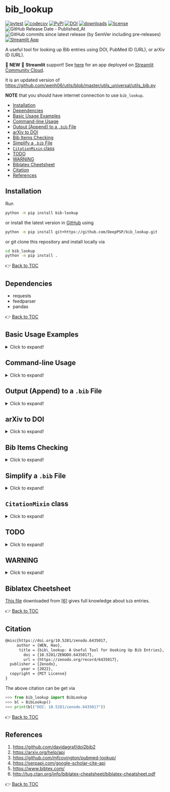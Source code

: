 # bib_lookup

[![pytest](https://github.com/DeepPSP/bib_lookup/actions/workflows/run-pytest.yml/badge.svg)](https://github.com/DeepPSP/bib_lookup/actions/workflows/run-pytest.yml)
[![codecov](https://codecov.io/github/DeepPSP/bib_lookup/branch/master/graph/badge.svg?token=H1B26Q3XWX)](https://codecov.io/github/DeepPSP/bib_lookup)
[![PyPI](https://img.shields.io/pypi/v/bib_lookup?style=flat-square)](https://pypi.org/project/bib-lookup/)
[![DOI](https://zenodo.org/badge/476130336.svg)](https://zenodo.org/badge/latestdoi/476130336)
[![downloads](https://img.shields.io/pypi/dm/bib-lookup?style=flat-square)](https://pypistats.org/packages/bib-lookup)
[![license](https://img.shields.io/github/license/DeepPSP/bib_lookup?style=flat-square)](LICENSE)
![GitHub Release Date - Published_At](https://img.shields.io/github/release-date/DeepPSP/bib_lookup)
![GitHub commits since latest release (by SemVer including pre-releases)](https://img.shields.io/github/commits-since/DeepPSP/bib_lookup/latest)
[![Streamlit App](https://static.streamlit.io/badges/streamlit_badge_black_white.svg)](https://bib-lookup.streamlit.app/)

A useful tool for looking up Bib entries using DOI, PubMed ID (URL), or arXiv ID (URL).

:rocket: **NEW** :rocket: **Streamlit** support! See [here](https://bib-lookup.streamlit.app/) for an app deployed on [Streamlit Community Cloud](https://share.streamlit.io/).

It is an updated version of
<https://github.com/wenh06/utils/blob/master/utils_universal/utils_bib.py>

**NOTE** that you should have internet connection to use `bib_lookup`.

<!-- toc -->

- [Installation](#installation)
- [Dependencies](#dependencies)
- [Basic Usage Examples](#basic-usage-examples)
- [Command-line Usage](#command-line-usage)
- [Output (Append) to a `.bib` File](#append-to-file)
- [arXiv to DOI](#arxiv-to-doi)
- [Bib Items Checking](#bib-items-checking)
- [Simplify a `.bib` File](#simplify-file)
- [`CitationMixin` class](#citation-mixin)
- [TODO](#todo)
- [WARNING](#warning)
- [Biblatex Cheetsheet](#biblatex-cheetsheet)
- [Citation](#citation)
- [References](#references)

<!-- tocstop -->

## Installation

Run

```bash
python -m pip install bib-lookup
```

or install the latest version in [GitHub](https://github.com/DeepPSP/bib_lookup/) using

```bash
python -m pip install git+https://github.com/DeepPSP/bib_lookup.git
```

or git clone this repository and install locally via

```bash
cd bib_lookup
python -m pip install .
```

:point_right: [Back to TOC](#bib_lookup)

## Dependencies

- requests
- feedparser
- pandas

:point_right: [Back to TOC](#bib_lookup)

## Basic Usage Examples

<details>
<summary>Click to expand!</summary>

```python
>>> from bib_lookup import BibLookup
>>> bl = BibLookup(align="middle")
>>> print(bl("1707.07183"))
@article{wen2017_1707.07183v2,
   author = {Hao Wen and Chunhui Liu},
    title = {Counting Multiplicities in a Hypersurface over a Number Field},
  journal = {arXiv preprint arXiv:1707.07183v2},
     year = {2017},
    month = {7}
}
>>> print(bl("10.1109/CVPR.2016.90"))
@inproceedings{He_2016,
     author = {Kaiming He and Xiangyu Zhang and Shaoqing Ren and Jian Sun},
      title = {Deep Residual Learning for Image Recognition},
  booktitle = {2016 {IEEE} Conference on Computer Vision and Pattern Recognition ({CVPR})},
        doi = {10.1109/cvpr.2016.90},
       year = {2016},
      month = {6},
  publisher = {{IEEE}}
}
>>> print(bl("10.23919/cinc53138.2021.9662801", align="left-middle"))
@inproceedings{Wen_2021,
  author    = {Hao Wen and Jingsu Kang},
  title     = {Hybrid Arrhythmia Detection on Varying-Dimensional Electrocardiography: Combining Deep Neural Networks and Clinical Rules},
  booktitle = {2021 Computing in Cardiology ({CinC})},
  volume    = {48},
  doi       = {10.23919/cinc53138.2021.9662801},
  publisher = {{IEEE}},
  year      = {2021},
  month     = {9},
  pages     = {1–4}
}
```

:point_right: [Back to TOC](#bib_lookup)

</details>

## Command-line Usage

<details>
<summary>Click to expand!</summary>

After installation, one can use `bib-lookup` in the command line:

```bash
bib-lookup 10.1109/CVPR.2016.90 10.23919/cinc53138.2021.9662801 --ignore-fields url doi -i path/to/input.txt -o path/to/output.bib
```

View current version:

```bash
bib-lookup --version
```

View current configuration:

```bash
bib-lookup --config show
```

Remove current configuration:

```bash
bib-lookup --config reset
```

Set specific configuration:

```bash
bib-lookup --config "timeout=2.0;print_result=true;ignore_fields=['url','pdf']"
```

or from a `json` file or `yaml` file:

```bash
bib-lookup --config /path/to/config.json
bib-lookup --config /path/to/config.yaml
```

Note that unrecognized fields will be ignored and warning messages will be printed. The following table lists all the available configuration options:

| Option          | Type    | Default                                       | Description                                         |
|-----------------|---------|-----------------------------------------------|-----------------------------------------------------|
| `align`         | `str`   | `middle`                                      | Alignment of the bib item.                          |
| `email`         | `str`   | `None`                                        | Email address to be used in the request.            |
| `ignore_fields` | `list`  | `['url', 'pdf']`                              | Fields to be ignored in the output.                 |
| `ignore_errors` | `bool`  | `False`                                       | Whether to ignore errors.                           |
| `timeout`       | `float` | `6.0`                                         | Timeout in seconds for each request.                |
| `arxiv2doi`     | `bool`  | `True`                                        | Whether to convert arXiv ID to DOI.                 |
| `format`        | `str`   | `bibtex`                                      | Output format.                                      |
| `style`         | `str`   | `apa`                                         | Citation style. Valid only when `format` is `text`. |
| `verbose`       | `int`   | `0`                                           | Verbosity level.                                    |
| `print_result`  | `bool`  | `False`                                       | Whether to print the result.                        |
| `ordering`      | `list`  | `['title', 'author', 'journal', 'booktitle']` | Ordering of the fields.                             |

:point_right: [Back to TOC](#bib_lookup)

</details>

## <a name="append-to-file"></a> Output (Append) to a `.bib` File

<details>
<summary>Click to expand!</summary>

Each time a bib item is successfully found, it will be cached. One can call the `save` function to write the cached bib items to a `.bib` file, in the append mode.

```python
>>> from bib_lookup import BibLookup
>>> bl = BibLookup()
>>> bl(["10.1109/CVPR.2016.90", "10.23919/cinc53138.2021.9662801", "DOI: 10.1142/S1005386718000305"]);
>>> len(bl)
3
>>> bl[0]
'10.1109/CVPR.2016.90'
>>> bl.save([0, 2], "path/to/some/file.bib")  # save bib item corr. to "10.1109/CVPR.2016.90" and "DOI: 10.1142/S1005386718000305"
>>> len(bl)
1
>>> bl.pop(0)  # remove the bib item corr. "10.23919/cinc53138.2021.9662801", equivalent to `bl.pop("10.23919/cinc53138.2021.9662801")`
>>> len(bl)
0
```

:point_right: [Back to TOC](#bib_lookup)

</details>

## arXiv to DOI

<details>
<summary>Click to expand!</summary>

From 2022.2.17, new arXiv articles are automatically assigned DOIs (old ones in progress). If one prefers DOI citation to arXiv citation then

```python
>>> from bib_lookup import BibLookup
>>> bl = BibLookup(arxiv2doi=True)  # the default for `arxiv2doi` is False
>>> print(bl("https://arxiv.org/abs/2204.04420"))
@misc{https://doi.org/10.48550/arxiv.2204.04420,
     author = {Hao, Wen and Jingsu, Kang},
      title = {Investigating Deep Learning Benchmarks for Electrocardiography Signal Processing},
        doi = {10.48550/ARXIV.2204.04420},
   keywords = {Machine Learning (cs.LG), FOS: Computer and information sciences, FOS: Computer and information sciences},
  publisher = {arXiv},
       year = {2022},
  copyright = {Creative Commons Attribution 4.0 International}
}
```

while with `bl = BibLookup()`, one would get

```latex
@article{hao2022_2204.04420v1,
   author = {Wen Hao and Kang Jingsu},
    title = {Investigating Deep Learning Benchmarks for Electrocardiography Signal Processing},
  journal = {arXiv preprint arXiv:2204.04420v1},
     year = {2022},
    month = {4}
}
```

:point_right: [Back to TOC](#bib_lookup)

</details>

## Bib Items Checking

<details>
<summary>Click to expand!</summary>

One can use `BibLookup` to check the validity (**required fields, duplicate labels**, etc) of bib items in a Bib file. The following is an example with a [Bib file](/test/invalid_items.bib) with incorrect and duplicate bib items.

```python
>>> from bib_lookup import BibLookup
>>> bl = BibLookup()
>>> bl.check_bib_file("./test/invalid_items.bib")
Bib item "He_2016"
    starting from line 3 is not valid.
    Bib item of entry type "inproceedings" should have the following fields:
    ['author', 'title', 'booktitle', 'year']
Bib item "Wen_2018"
    starting from line 16 is not valid.
    Bib item of entry type "article" should have the following fields:
    ['author', 'title', 'journal', 'year']
Bib items "He_2016" starting from line 3
      and "He_2016" starting from line 45 is duplicate.
[3, 16, 45]
```

or from command line

```bash
bib-lookup -c ./test/invalid_items.bib
bib-lookup --ignore-fields url doi -i ./test/sample_input.txt -o ./tmp/a.bib -c true
```

:point_right: [Back to TOC](#bib_lookup)

</details>

## <a name="simplify-file"></a> Simplify a `.bib` File

<details>
<summary>Click to expand!</summary>

Sometimes one wants a clean bib without bib items that are not cited, then one can use the static method `simplify_bib_file` to generate a new `.bib` File that contains only the cited bib items from an old `.bib` File.

```python
>>> from bib_lookup import BibLookup
>>> new_bib_file_path = BibLookup.simplify_bib_file("path/to/tex/source/file", "path/to/old/bib/file")
>>> # or use the following if one has multiple source files
>>> new_bib_file_path = BibLookup.simplify_bib_file(list_of_tex_source_files_or_folders, "path/to/old/bib/file")
```

:point_right: [Back to TOC](#bib_lookup)

</details>

##  <a name="citation-mixin"></a> `CitationMixin` class

<details>
<summary>Click to expand!</summary>

One can inherit the `CitationMixin` class to have the method `get_citation` for any class,
in which case one only needs to provide a `self.doi`. For example:

```python
from bib_lookup import CitationMixin

class SomeClass(CitationMixin):

    doi = "10.23919/cinc53138.2021.9662801"  # can also be a list
```

</details>

## TODO

<details>
<summary>Click to expand!</summary>

1. ([:heavy_check_mark:](#command-line-usage)) ~~add CLI support~~;
2. use eutils.ncbi.nlm.nih.gov/entrez/eutils/esummary.fcgi for PubMed, as in \[[3](#ref3)\];
3. try using google scholar api described in \[[4](#ref4)\] (unfortunately \[[4](#ref4)\] is charged);
4. use `Flask` to write a simple browser-based UI;
5. (:heavy_check_mark:) ~~check if the bib item is already existed in the output file, and skip saving it if so~~;
6. since arXiv articles are now automatically assigned DOIs (ref. [this blog](https://blog.arxiv.org/2022/02/17/new-arxiv-articles-are-now-automatically-assigned-dois/)), consider converting arXiv identifiers to DOI indentifiers, and requesting from DOI. Currently, the request results are different, at least the entry type is change from `article` to `misc`;
7. make `__call__` method asynchronised using `asyncio` and `aiohttp` or `httpx`.

:point_right: [Back to TOC](#bib_lookup)

</details>

## WARNING

<details>
<summary>Click to expand!</summary>

Many journals have specific requirements for the Bib entries,
for example, the title and/or journal (and/or booktitle), etc. should be **capitalized**,
which could not be done automatically since

- some abbreviations in title should have characters all in the upper case, for example

> ALBERT: A Lite BERT for Self-supervised Learning of Language Representations

- some should have characters all in in the lower case,

> mixup: Beyond Empirical Risk Minimization

- and some others should have mixed cases,

> KeMRE: Knowledge-enhanced Medical Relation Extraction for Chinese Medicine Instructions

This should be corrected by the user himself **if necessary** (which although is rare),
and remember to enclose such fields with **double curly braces**.

For example, the lookup result for the `AlexNet` paper is

```python
>>> from bib_lookup import BibLookup
>>> bl = BibLookup()
>>> print(bl("https://doi.org/10.1145/3065386"))
@article{Krizhevsky_2017,
     author = {Alex Krizhevsky and Ilya Sutskever and Geoffrey E. Hinton},
      title = {{ImageNet} classification with deep convolutional neural networks},
    journal = {Communications of the {ACM}},
        doi = {10.1145/3065386},
       year = {2017},
      month = {5},
  publisher = {Association for Computing Machinery ({ACM})},
     volume = {60},
     number = {6},
      pages = {84--90}
}
```

This result (the title) should be adjusted to

```latex
@article{Krizhevsky_2017,
     author = {Alex Krizhevsky and Ilya Sutskever and Geoffrey E. Hinton},
      title = {{ImageNet Classification with Deep Convolutional Neural Networks}},
    journal = {Communications of the {ACM}},
        doi = {10.1145/3065386},
       year = {2017},
      month = {5},
  publisher = {Association for Computing Machinery ({ACM})},
     volume = {60},
     number = {6},
      pages = {84--90}
}
```

A more severe example that need manual correction is as follows

```python
>>> from bib_lookup import BibLookup
>>> bl = BibLookup()
>>> print(bl("10.1093/acprof:oso/9780195058239.001.0001"))
@book{Malmivuo_1995,
     author = {Jaakko Malmivuo and Robert Plonsey},
      title = {{BioelectromagnetismPrinciples} and Applications of Bioelectric and Biomagnetic Fields},
        doi = {10.1093/acprof:oso/9780195058239.001.0001},
       year = {1995},
      month = {10},
  publisher = {Oxford University Press}
}
```

Adjust it to

```latex
@book{Malmivuo_1995,
     author = {Jaakko Malmivuo and Robert Plonsey},
      title = {{Bioelectromagnetism: Principles and Applications of Bioelectric and Biomagnetic Fields}},
        doi = {10.1093/acprof:oso/9780195058239.001.0001},
       year = {1995},
      month = {10},
  publisher = {Oxford University Press}
}
```

This shows that the data in the DOI database is **NOT** always correct.

:point_right: [Back to TOC](#bib_lookup)

</details>

## Biblatex Cheetsheet

[This file](/biblatex-cheatsheet.pdf) downloaded from \[[6](#ref6)\] gives full knowledge about `bib` entries.

:point_right: [Back to TOC](#bib_lookup)

## Citation

```latex
@misc{https://doi.org/10.5281/zenodo.6435017,
     author = {WEN, Hao},
      title = {bib\_lookup: A Useful Tool for Uooking Up Bib Entries},
        doi = {10.5281/ZENODO.6435017},
        url = {https://zenodo.org/record/6435017},
  publisher = {Zenodo},
       year = {2022},
  copyright = {MIT License}
}
```

The above citation can be get via

```python
>>> from bib_lookup import BibLookup
>>> bl = BibLookup()
>>> print(bl("DOI: 10.5281/zenodo.6435017"))
```

:point_right: [Back to TOC](#bib_lookup)

## References

1. <a name="ref1"></a> https://github.com/davidagraf/doi2bib2
2. <a name="ref2"></a> https://arxiv.org/help/api
3. <a name="ref3"></a> https://github.com/mfcovington/pubmed-lookup/
4. <a name="ref4"></a> https://serpapi.com/google-scholar-cite-api
5. <a name="ref5"></a> https://www.bibtex.com/
6. <a name="ref6"></a> http://tug.ctan.org/info/biblatex-cheatsheet/biblatex-cheatsheet.pdf

:point_right: [Back to TOC](#bib_lookup)
